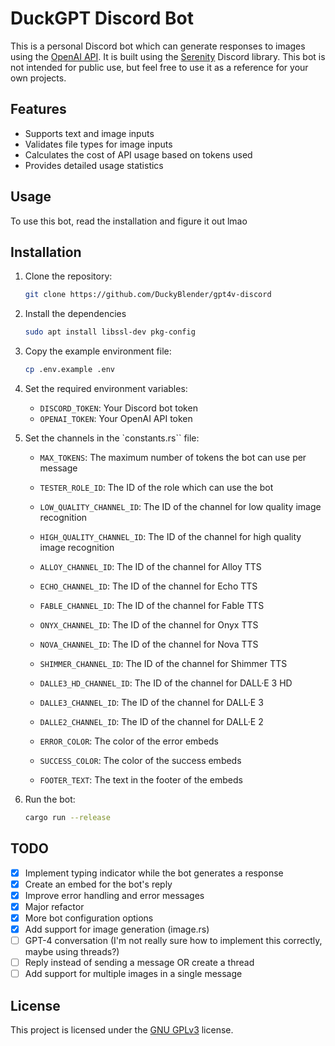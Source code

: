 # DuckGPT Discord Bot

This is a personal Discord bot which can generate responses to images using the [OpenAI API](https://openai.com/). It is built using the [Serenity](https://github.com/serenity-rs/serenity) Discord library. This bot is not intended for public use, but feel free to use it as a reference for your own projects.

## Features

- Supports text and image inputs
- Validates file types for image inputs
- Calculates the cost of API usage based on tokens used
- Provides detailed usage statistics

## Usage

To use this bot, read the installation and figure it out lmao

## Installation

1. Clone the repository:

   ```bash
   git clone https://github.com/DuckyBlender/gpt4v-discord
   ```

2. Install the dependencies

   ```bash
   sudo apt install libssl-dev pkg-config
   ```

3. Copy the example environment file:

   ```bash
   cp .env.example .env
   ```

4. Set the required environment variables:

   - `DISCORD_TOKEN`: Your Discord bot token
   - `OPENAI_TOKEN`: Your OpenAI API token

5. Set the channels in the `constants.rs`` file:

   - `MAX_TOKENS`: The maximum number of tokens the bot can use per message
   - `TESTER_ROLE_ID`: The ID of the role which can use the bot

   - `LOW_QUALITY_CHANNEL_ID`: The ID of the channel for low quality image recognition
   - `HIGH_QUALITY_CHANNEL_ID`: The ID of the channel for high quality image recognition

   - `ALLOY_CHANNEL_ID`: The ID of the channel for Alloy TTS
   - `ECHO_CHANNEL_ID`: The ID of the channel for Echo TTS
   - `FABLE_CHANNEL_ID`: The ID of the channel for Fable TTS
   - `ONYX_CHANNEL_ID`: The ID of the channel for Onyx TTS
   - `NOVA_CHANNEL_ID`: The ID of the channel for Nova TTS
   - `SHIMMER_CHANNEL_ID`: The ID of the channel for Shimmer TTS

   - `DALLE3_HD_CHANNEL_ID`: The ID of the channel for DALL·E 3 HD
   - `DALLE3_CHANNEL_ID`: The ID of the channel for DALL·E 3
   - `DALLE2_CHANNEL_ID`: The ID of the channel for DALL·E 2

   - `ERROR_COLOR`: The color of the error embeds
   - `SUCCESS_COLOR`: The color of the success embeds

   - `FOOTER_TEXT`: The text in the footer of the embeds

6. Run the bot:

   ```bash
   cargo run --release
   ```

## TODO

- [x] Implement typing indicator while the bot generates a response
- [x] Create an embed for the bot's reply
- [x] Improve error handling and error messages
- [x] Major refactor
- [x] More bot configuration options
- [x] Add support for image generation (image.rs)
- [ ] GPT-4 conversation (I'm not really sure how to implement this correctly, maybe using threads?)
- [ ] Reply instead of sending a message OR create a thread
- [ ] Add support for multiple images in a single message

## License

This project is licensed under the [GNU GPLv3](https://choosealicense.com/licenses/gpl-3.0/) license.
